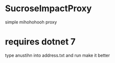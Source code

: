 # SucroseImpactProxy
simple mihohohooh proxy
# requires dotnet 7
type anustihn into address.txt and run
make it better
